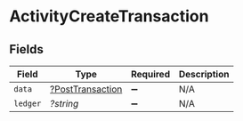 # ActivityCreateTransaction


## Fields

| Field                                                      | Type                                                       | Required                                                   | Description                                                |
| ---------------------------------------------------------- | ---------------------------------------------------------- | ---------------------------------------------------------- | ---------------------------------------------------------- |
| `data`                                                     | [?PostTransaction](../../models/shared/PostTransaction.md) | :heavy_minus_sign:                                         | N/A                                                        |
| `ledger`                                                   | *?string*                                                  | :heavy_minus_sign:                                         | N/A                                                        |